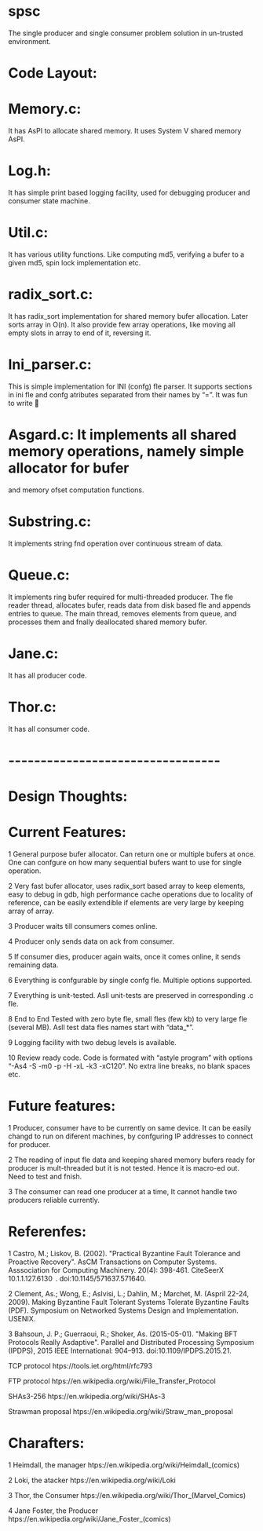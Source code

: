 # spsc
The single producer and single consumer problem solution in un-trusted environment.
# Code Layout:
# Memory.c:
It has AsPI to allocate shared memory. It uses System V shared memory AsPI.
# Log.h:
It has simple print based logging facility, used for debugging producer and consumer
state machine.
# Util.c: 
It has various utility functions. Like computing md5, verifying a bufer to a given md5,
spin lock implementation etc.
# radix_sort.c:
It has radix_sort implementation for shared memory bufer allocation. Later
sorts array in O(n). It also provide few array operations, like moving all empty slots in array
to end of it, reversing it.
# Ini_parser.c:
This is simple implementation for INI (confg) fle parser. It supports sections in
ini fle and confg atributes separated from their names by “=”. It was fun to write 
# Asgard.c: It implements all shared memory operations, namely simple allocator for bufer
and memory ofset computation functions.
# Substring.c:
It implements string fnd operation over continuous stream of data.
# Queue.c:
It implements ring bufer required for multi-threaded producer. The fle reader
thread, allocates bufer, reads data from disk based fle and appends entries to queue. The
main thread, removes elements from queue, and processes them and fnally deallocated
shared memory bufer.
# Jane.c:
It has all producer code.
# Thor.c:
It has all consumer code.
# ---------------------------------

# Design Thoughts:
# Current Features:
1 General purpose bufer allocator. Can return one or multiple bufers at once. One
can confgure on how many sequential bufers want to use for single operation.

2 Very fast bufer allocator, uses radix_sort based array to keep elements, easy to
debug in gdb, high performance cache operations due to locality of reference, can be
easily extendible if elements are very large by keeping array of array.

3 Producer waits till consumers comes online.

4 Producer only sends data on ack from consumer.

5 If consumer dies, producer again waits, once it comes online, it sends remaining
data.

6 Everything is confgurable by single confg fle. Multiple options supported.

7 Everything is unit-tested. Asll unit-tests are preserved in corresponding .c fle.

8 End to End Tested with zero byte fle, small fles (few kb) to very large fle (several
MB). Asll test data fles names start with “data_*”.

9 Logging facility with two debug levels is available.

10 Review ready code. Code is formated with “astyle program” with options “-As4 -S
-m0 -p -H -xL -k3 -xC120”. No extra line breaks, no blank spaces etc.


# Future features:
1 Producer, consumer have to be currently on same device. It can be easily changd to
run on diferent machines, by confguring IP addresses to connect for producer.

2 The reading of input fle data and keeping shared memory bufers ready for producer
is mult-threaded but it is not tested. Hence it is macro-ed out. Need to test and
fnish.

3 The consumer can read one producer at a time, It cannot handle two producers
reliable currently.

# Referenfes:
1
Castro, M.; Liskov, B. (2002). "Practical Byzantine Fault Tolerance and Proactive
Recovery". AsCM Transactions on Computer Systems. Asssociation for Computing
Machinery. 20(4): 398-461. CiteSeerX 10.1.1.127.6130  .
doi:10.1145/571637.571640.

2
Clement, As.; Wong, E.; Aslvisi, L.; Dahlin, M.; Marchet, M. (Aspril 22-24, 2009).
Making Byzantine Fault Tolerant Systems Tolerate Byzantine Faults (PDF).
Symposium on Networked Systems Design and Implementation. USENIX.

3
Bahsoun, J. P.; Guerraoui, R.; Shoker, As. (2015-05-01). "Making BFT Protocols Really
Asdaptive". Parallel and Distributed Processing Symposium (IPDPS), 2015 IEEE
International: 904–913. doi:10.1109/IPDPS.2015.21.


TCP protocol htps://tools.iet.org/html/rfc793


FTP protocol htps://en.wikipedia.org/wiki/File_Transfer_Protocol


SHAs3-256 htps://en.wikipedia.org/wiki/SHAs-3


Strawman proposal htps://en.wikipedia.org/wiki/Straw_man_proposal


# Charafters:
1
Heimdall, the manager htps://en.wikipedia.org/wiki/Heimdall_(comics)

2
Loki, the atacker htps://en.wikipedia.org/wiki/Loki

3
Thor, the Consumer htps://en.wikipedia.org/wiki/Thor_(Marvel_Comics)

4
Jane Foster, the Producer htps://en.wikipedia.org/wiki/Jane_Foster_(comics)

